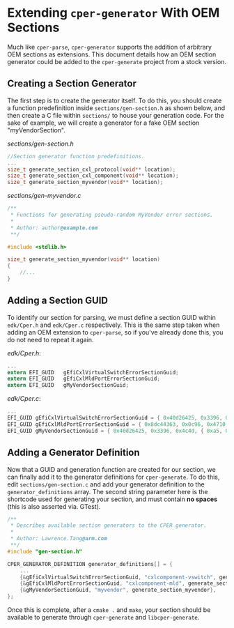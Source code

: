 # Extending `cper-generator` With OEM Sections

Much like `cper-parse`, `cper-generator` supports the addition of arbitrary OEM
sections as extensions. This document details how an OEM section generator could
be added to the `cper-generate` project from a stock version.

## Creating a Section Generator

The first step is to create the generator itself. To do this, you should create
a function predefinition inside `sections/gen-section.h` as shown below, and
then create a C file within `sections/` to house your generation code. For the
sake of example, we will create a generator for a fake OEM section
"myVendorSection".

_sections/gen-section.h_

```c
//Section generator function predefinitions.
...
size_t generate_section_cxl_protocol(void** location);
size_t generate_section_cxl_component(void** location);
size_t generate_section_myvendor(void** location);
```

_sections/gen-myvendor.c_

```c
/**
 * Functions for generating pseudo-random MyVendor error sections.
 *
 * Author: author@example.com
 **/

#include <stdlib.h>

size_t generate_section_myvendor(void** location)
{
    //...
}
```

## Adding a Section GUID

To identify our section for parsing, we must define a section GUID within
`edk/Cper.h` and `edk/Cper.c` respectively. This is the same step taken when
adding an OEM extension to `cper-parse`, so if you've already done this, you do
not need to repeat it again.

_edk/Cper.h_:

```c
...
extern EFI_GUID   gEfiCxlVirtualSwitchErrorSectionGuid;
extern EFI_GUID   gEfiCxlMldPortErrorSectionGuid;
extern EFI_GUID   gMyVendorSectionGuid;
```

_edk/Cper.c_:

```c
...
EFI_GUID gEfiCxlVirtualSwitchErrorSectionGuid = { 0x40d26425, 0x3396, 0x4c4d, { 0xa5, 0xda, 0x3d, 0x47, 0x26, 0x3a, 0xf4, 0x25 }};
EFI_GUID gEfiCxlMldPortErrorSectionGuid = { 0x8dc44363, 0x0c96, 0x4710, { 0xb7, 0xbf, 0x04, 0xbb, 0x99, 0x53, 0x4c, 0x3f }};
EFI_GUID gMyVendorSectionGuid = { 0x40d26425, 0x3396, 0x4c4d, { 0xa5, 0xda, 0x3d, 0x47, 0x26, 0x3a, 0xf4, 0x25 }};
```

## Adding a Generator Definition

Now that a GUID and generation function are created for our section, we can
finally add it to the generator definitions for `cper-generate`. To do this,
edit `sections/gen-section.c` and add your generator definition to the
`generator_definitions` array. The second string parameter here is the shortcode
used for generating your section, and must contain **no spaces** (this is also
asserted via. GTest).

```c
/**
 * Describes available section generators to the CPER generator.
 *
 * Author: Lawrence.Tang@arm.com
 **/
#include "gen-section.h"

CPER_GENERATOR_DEFINITION generator_definitions[] = {
    ...
    {&gEfiCxlVirtualSwitchErrorSectionGuid, "cxlcomponent-vswitch", generate_section_cxl_component},
    {&gEfiCxlMldPortErrorSectionGuid, "cxlcomponent-mld", generate_section_cxl_component},
    {&gMyVendorSectionGuid, "myvendor", generate_section_myvendor},
};
```

Once this is complete, after a `cmake .` and `make`, your section should be
available to generate through `cper-generate` and `libcper-generate`.
